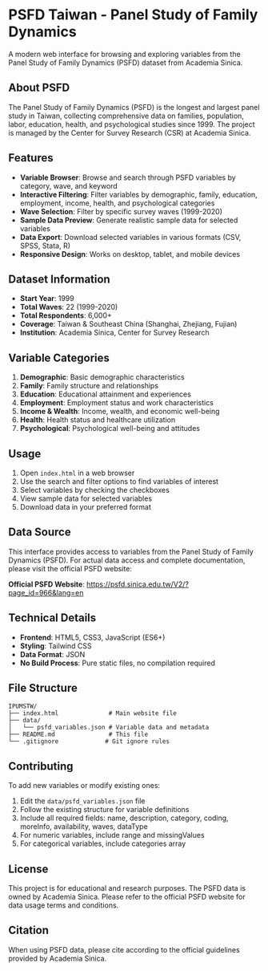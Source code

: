 # PSFD Taiwan - Panel Study of Family Dynamics

A modern web interface for browsing and exploring variables from the Panel Study of Family Dynamics (PSFD) dataset from Academia Sinica.

## About PSFD

The Panel Study of Family Dynamics (PSFD) is the longest and largest panel study in Taiwan, collecting comprehensive data on families, population, labor, education, health, and psychological studies since 1999. The project is managed by the Center for Survey Research (CSR) at Academia Sinica.

## Features

- **Variable Browser**: Browse and search through PSFD variables by category, wave, and keyword
- **Interactive Filtering**: Filter variables by demographic, family, education, employment, income, health, and psychological categories
- **Wave Selection**: Filter by specific survey waves (1999-2020)
- **Sample Data Preview**: Generate realistic sample data for selected variables
- **Data Export**: Download selected variables in various formats (CSV, SPSS, Stata, R)
- **Responsive Design**: Works on desktop, tablet, and mobile devices

## Dataset Information

- **Start Year**: 1999
- **Total Waves**: 22 (1999-2020)
- **Total Respondents**: 6,000+
- **Coverage**: Taiwan & Southeast China (Shanghai, Zhejiang, Fujian)
- **Institution**: Academia Sinica, Center for Survey Research

## Variable Categories

1. **Demographic**: Basic demographic characteristics
2. **Family**: Family structure and relationships
3. **Education**: Educational attainment and experiences
4. **Employment**: Employment status and work characteristics
5. **Income & Wealth**: Income, wealth, and economic well-being
6. **Health**: Health status and healthcare utilization
7. **Psychological**: Psychological well-being and attitudes

## Usage

1. Open `index.html` in a web browser
2. Use the search and filter options to find variables of interest
3. Select variables by checking the checkboxes
4. View sample data for selected variables
5. Download data in your preferred format

## Data Source

This interface provides access to variables from the Panel Study of Family Dynamics (PSFD). For actual data access and complete documentation, please visit the official PSFD website:

**Official PSFD Website**: https://psfd.sinica.edu.tw/V2/?page_id=966&lang=en

## Technical Details

- **Frontend**: HTML5, CSS3, JavaScript (ES6+)
- **Styling**: Tailwind CSS
- **Data Format**: JSON
- **No Build Process**: Pure static files, no compilation required

## File Structure

```
IPUMSTW/
├── index.html              # Main website file
├── data/
│   └── psfd_variables.json # Variable data and metadata
├── README.md               # This file
└── .gitignore             # Git ignore rules
```

## Contributing

To add new variables or modify existing ones:

1. Edit the `data/psfd_variables.json` file
2. Follow the existing structure for variable definitions
3. Include all required fields: name, description, category, coding, moreInfo, availability, waves, dataType
4. For numeric variables, include range and missingValues
5. For categorical variables, include categories array

## License

This project is for educational and research purposes. The PSFD data is owned by Academia Sinica. Please refer to the official PSFD website for data usage terms and conditions.

## Citation

When using PSFD data, please cite according to the official guidelines provided by Academia Sinica. 